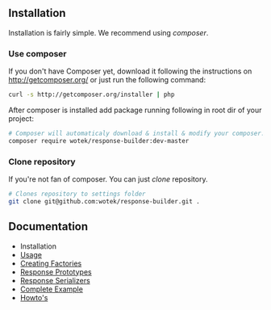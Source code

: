## Installation
Installation is fairly simple. We recommend using *composer*.

### Use composer

If you don't have Composer yet, download it following the instructions on http://getcomposer.org/ or just run the following command:

```bash
curl -s http://getcomposer.org/installer | php
```
After composer is installed add package running following in root dir of your project:

```bash
# Composer will automaticaly download & install & modify your composer.json
composer require wotek/response-builder:dev-master
```

### Clone repository

If you're not fan of composer. You can just *clone* repository.

```bash
# Clones repository to settings folder
git clone git@github.com:wotek/response-builder.git .
```

## Documentation

* Installation
* [Usage](usage.md)
* [Creating Factories](creating_factories.md)
* [Response Prototypes](response_prototypes.md)
* [Response Serializers](creating_serializers.md)
* [Complete Example](complete_example.md)
* [Howto's](howto.md)
